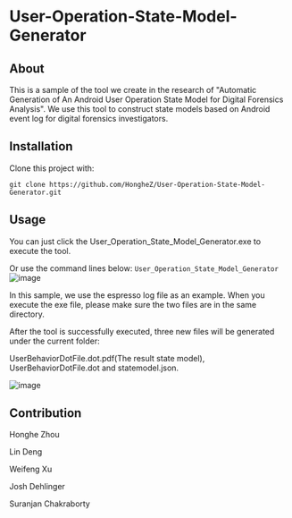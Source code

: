 # User-Operation-State-Model-Generator

## About
This is a sample of the tool we create in the research of "Automatic Generation of An Android User Operation State Model for Digital Forensics Analysis". We use this tool to construct state models based on Android event log for digital forensics investigators.

## Installation
Clone this project with:

```git clone https://github.com/HongheZ/User-Operation-State-Model-Generator.git```

## Usage
You can just click the User_Operation_State_Model_Generator.exe to execute the tool. 

Or use the command lines below:
```User_Operation_State_Model_Generator```
![image](https://github.com/HongheZ/ImageFile/blob/main/User-Operation-State-Model-Generator/Command_Screenshot.png)

In this sample, we use the espresso log file as an example. When you execute the exe file, please make sure the two files are in the same directory.

After the tool is successfully executed, three new files will be generated under the current folder: 

UserBehaviorDotFile.dot.pdf(The result state model), UserBehaviorDotFile.dot and statemodel.json.

![image](https://github.com/HongheZ/ImageFile/blob/main/User-Operation-State-Model-Generator/New_File_Generated.png)

## Contribution
Honghe Zhou

Lin Deng

Weifeng Xu

Josh Dehlinger

Suranjan Chakraborty
